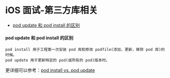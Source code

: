 # iOS 面试-第三方库相关

- [pod update 和 pod install 的区别](#pod-update-和-pod-install-的区别)

#### pod update 和 pod install 的区别
```
pod install 用于工程第一次安装 pod 库和修改 podfile(添加，更新，移除 pod 库)的时候。
pod update 用于更新特定的 pod(或所有的 pod)版本时。
```

更详细可以参考：[pod install vs. pod update](https://blog.csdn.net/huangyimo/article/details/85130398)

